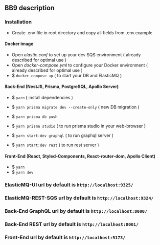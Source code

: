 ## BB9 description

### Installation

- Create .env file in root directory and copy all fields from .env.example

#### Docker image

- Open _elastic.conf_ to set up your dev SQS environment ( already described for optimal use )
- Open _docker-compose.yml_ to configure your Docker environment ( already described for optimal use )
- $ `docker-compose up` ( to start your DB and ElasticMQ )

#### Back-End (NestJS, Prisma, PostgreSQL, Apollo Server)

- $ `yarn` ( install dependencies )
- $ `yarn prisma migrate dev --create-only` ( new DB migration )
- $ `yarn prisma db push`
- $ `yarn prisma studio` ( to run prisma studio in your web-browser )

- $ `yarn start:dev graphql` ( to run graphql server )
- $ `yarn start:dev rest` ( to run rest server )

#### Front-End (React, Styled-Components, React-router-dom, Apollo Client)

- $ `yarn`
- $ `yarn dev`

### ElasticMQ-UI url by default is `http://localhost:9325/`

### ElasticMQ-REST-SQS url by default is `http://localhost:9324/`

### Back-End GraphQL url by default is `http://localhost:8000/`

### Back-End REST url by default is `http://localhost:8001/`

### Front-End url by default is `http://localhost:5173/`
